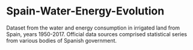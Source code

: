 # Spain-Water-Energy-Evolution
Dataset from the water and energy consumption in irrigated land from Spain, years 1950-2017.
Official data sources comprised statistical series from various bodies of Spanish government.
